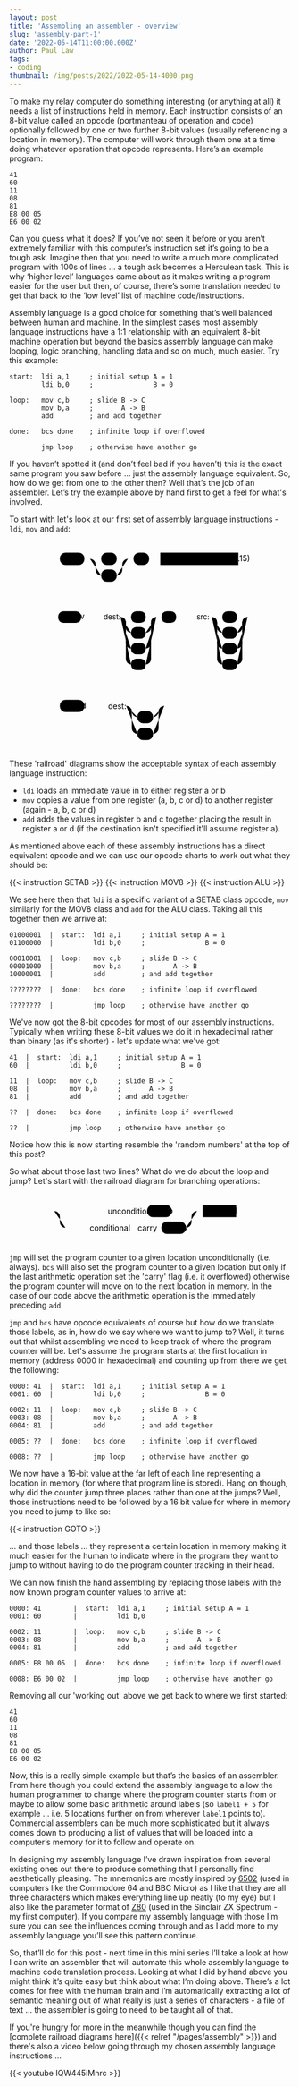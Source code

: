 ```yaml
---
layout: post
title: 'Assembling an assembler - overview'
slug: 'assembly-part-1'
date: '2022-05-14T11:00:00.000Z'
author: Paul Law
tags:
- coding
thumbnail: /img/posts/2022/2022-05-14-4000.png
---
```


To make my relay computer do something interesting (or anything at all) it needs a list of instructions held in 
memory. Each instruction consists of an 8-bit value called an opcode (portmanteau of operation and code) optionally
followed by one or two further 8-bit values (usually referencing a location in memory). The computer will work 
through them one at a time doing whatever operation that opcode represents. Here’s an example program:

```
41
60
11
08
81
E8 00 05
E6 00 02
```

Can you guess what it does? If you’ve not seen it before or you aren’t extremely familiar with this computer’s
instruction set it’s going to be a tough ask. Imagine then that you need to write a much more complicated program 
with 100s of lines ... a tough ask becomes a Herculean task. This is why ‘higher level’ languages came about as it makes
writing a program easier for the user but then, of course, there’s some translation needed to get that back to the 
‘low level’ list of machine code/instructions. 

Assembly language is a good choice for something that’s well balanced between human and machine. In the simplest cases
most assembly language instructions have a 1:1 relationship with an equivalent 8-bit machine operation but beyond the 
basics assembly language can make looping, logic branching, handling data and so on much, much easier. Try this example:

```
start:  ldi a,1     ; initial setup A = 1
        ldi b,0     ;               B = 0

loop:   mov c,b     ; slide B -> C
        mov b,a     ;       A -> B
        add         ; and add together

done:   bcs done    ; infinite loop if overflowed

        jmp loop    ; otherwise have another go
```

If you haven’t spotted it (and don’t feel bad if you haven’t) this is the exact same program you saw before ... just the 
assembly language equivalent. So, how do we get from one to the other then? Well that’s the job of an assembler. Let’s try the example above by hand first to get a feel for what's involved.

To start with let's look at our first set of assembly language instructions - `ldi`, `mov` and `add`:

<figure>
<svg class="railroad-diagram" width="420" height="92" viewBox="0 0 420 92">
<g transform="translate(.5 .5)">
<g>
<path d="M20 21v20m10 -20v20m-10 -10h20"></path>
</g>
<path d="M40 31h10"></path>
<g class="terminal ">
<path d="M50 31h0"></path>
<path d="M94 31h0"></path>
<rect x="50" y="20" width="44" height="22" rx="10" ry="10"></rect>
<text x="72" y="35">ldi</text>
</g>
<path d="M94 31h10"></path>
<g>
<path d="M104 31h0"></path>
<path d="M172 31h0"></path>
<path d="M104 31h20"></path>
<g class="terminal ">
<path d="M124 31h0"></path>
<path d="M152 31h0"></path>
<rect x="124" y="20" width="28" height="22" rx="10" ry="10"></rect>
<text x="138" y="35">a</text>
</g>
<path d="M152 31h20"></path>
<path d="M104 31a10 10 0 0 1 10 10v10a10 10 0 0 0 10 10"></path>
<g class="terminal ">
<path d="M124 61h0"></path>
<path d="M152 61h0"></path>
<rect x="124" y="50" width="28" height="22" rx="10" ry="10"></rect>
<text x="138" y="65">b</text>
</g>
<path d="M152 61a10 10 0 0 0 10 -10v-10a10 10 0 0 1 10 -10"></path>
</g>
<path d="M172 31h10"></path>
<g class="terminal ">
<path d="M182 31h0"></path>
<path d="M210 31h0"></path>
<rect x="182" y="20" width="28" height="22" rx="10" ry="10"></rect>
<text x="196" y="35">,</text>
</g>
<path d="M210 31h10"></path>
<path d="M220 31h10"></path>
<g class="non-terminal ">
<path d="M230 31h0"></path>
<path d="M370 31h0"></path>
<rect x="230" y="20" width="140" height="22"></rect>
<text x="300" y="35">value (-16..15)</text>
</g>
<path d="M370 31h10"></path>
<path d="M 380 31 h 20 m -10 -10 v 20 m 10 -20 v 20"></path>
</g>
</svg>
</figure>

<figure>
<svg class="railroad-diagram" width="451" height="152" viewBox="0 0 451 152">
<g transform="translate(.5 .5)">
<g>
<path d="M20 21v20m10 -20v20m-10 -10h20"></path>
</g>
<path d="M40 31h10"></path>
<g class="terminal ">
<path d="M50 31h0"></path>
<path d="M94 31h0"></path>
<rect x="50" y="20" width="44" height="22" rx="10" ry="10"></rect>
<text x="72" y="35">mov</text>
</g>
<path d="M94 31h10"></path>
<path d="M104 31h10"></path>
<g class="comment ">
<path d="M114 31h0"></path>
<path d="M159 31h0"></path>
<text x="136.5" y="36" class="comment">dest:</text>
</g>
<path d="M159 31h10"></path>
<g>
<path d="M169 31h0"></path>
<path d="M237 31h0"></path>
<path d="M169 31h20"></path>
<g class="terminal ">
<path d="M189 31h0"></path>
<path d="M217 31h0"></path>
<rect x="189" y="20" width="28" height="22" rx="10" ry="10"></rect>
<text x="203" y="35">a</text>
</g>
<path d="M217 31h20"></path>
<path d="M169 31a10 10 0 0 1 10 10v10a10 10 0 0 0 10 10"></path>
<g class="terminal ">
<path d="M189 61h0"></path>
<path d="M217 61h0"></path>
<rect x="189" y="50" width="28" height="22" rx="10" ry="10"></rect>
<text x="203" y="65">b</text>
</g>
<path d="M217 61a10 10 0 0 0 10 -10v-10a10 10 0 0 1 10 -10"></path>
<path d="M169 31a10 10 0 0 1 10 10v40a10 10 0 0 0 10 10"></path>
<g class="terminal ">
<path d="M189 91h0"></path>
<path d="M217 91h0"></path>
<rect x="189" y="80" width="28" height="22" rx="10" ry="10"></rect>
<text x="203" y="95">c</text>
</g>
<path d="M217 91a10 10 0 0 0 10 -10v-40a10 10 0 0 1 10 -10"></path>
<path d="M169 31a10 10 0 0 1 10 10v70a10 10 0 0 0 10 10"></path>
<g class="terminal ">
<path d="M189 121h0"></path>
<path d="M217 121h0"></path>
<rect x="189" y="110" width="28" height="22" rx="10" ry="10"></rect>
<text x="203" y="125">d</text>
</g>
<path d="M217 121a10 10 0 0 0 10 -10v-70a10 10 0 0 1 10 -10"></path>
</g>
<path d="M237 31h10"></path>
<g class="terminal ">
<path d="M247 31h0"></path>
<path d="M275 31h0"></path>
<rect x="247" y="20" width="28" height="22" rx="10" ry="10"></rect>
<text x="261" y="35">,</text>
</g>
<path d="M275 31h10"></path>
<path d="M285 31h10"></path>
<g class="comment ">
<path d="M295 31h0"></path>
<path d="M333 31h0"></path>
<text x="314" y="36" class="comment">src:</text>
</g>
<path d="M333 31h10"></path>
<g>
<path d="M343 31h0"></path>
<path d="M411 31h0"></path>
<path d="M343 31h20"></path>
<g class="terminal ">
<path d="M363 31h0"></path>
<path d="M391 31h0"></path>
<rect x="363" y="20" width="28" height="22" rx="10" ry="10"></rect>
<text x="377" y="35">a</text>
</g>
<path d="M391 31h20"></path>
<path d="M343 31a10 10 0 0 1 10 10v10a10 10 0 0 0 10 10"></path>
<g class="terminal ">
<path d="M363 61h0"></path>
<path d="M391 61h0"></path>
<rect x="363" y="50" width="28" height="22" rx="10" ry="10"></rect>
<text x="377" y="65">b</text>
</g>
<path d="M391 61a10 10 0 0 0 10 -10v-10a10 10 0 0 1 10 -10"></path>
<path d="M343 31a10 10 0 0 1 10 10v40a10 10 0 0 0 10 10"></path>
<g class="terminal ">
<path d="M363 91h0"></path>
<path d="M391 91h0"></path>
<rect x="363" y="80" width="28" height="22" rx="10" ry="10"></rect>
<text x="377" y="95">c</text>
</g>
<path d="M391 91a10 10 0 0 0 10 -10v-40a10 10 0 0 1 10 -10"></path>
<path d="M343 31a10 10 0 0 1 10 10v70a10 10 0 0 0 10 10"></path>
<g class="terminal ">
<path d="M363 121h0"></path>
<path d="M391 121h0"></path>
<rect x="363" y="110" width="28" height="22" rx="10" ry="10"></rect>
<text x="377" y="125">d</text>
</g>
<path d="M391 121a10 10 0 0 0 10 -10v-70a10 10 0 0 1 10 -10"></path>
</g>
<path d="M 411 31 h 20 m -10 -10 v 20 m 10 -20 v 20"></path>
</g>
</svg>
</figure>

<figure>
<svg class="railroad-diagram" width="277" height="112" viewBox="0 0 277 112">
<g transform="translate(.5 .5)">
<g>
<path d="M20 21v20m10 -20v20m-10 -10h20"></path>
</g>
<path d="M40 31h10"></path>
<g class="terminal ">
<path d="M50 31h0"></path>
<path d="M94 31h0"></path>
<rect x="50" y="20" width="44" height="22" rx="10" ry="10"></rect>
<text x="72" y="35">add</text>
</g>
<path d="M94 31h10"></path>
<path d="M104 31h10"></path>
<g class="comment ">
<path d="M114 31h0"></path>
<path d="M159 31h0"></path>
<text x="136.5" y="36" class="comment">dest:</text>
</g>
<path d="M159 31h10"></path>
<g>
<path d="M169 31h0"></path>
<path d="M237 31h0"></path>
<path d="M169 31h20"></path>
<g>
<path d="M189 31h28"></path>
</g>
<path d="M217 31h20"></path>
<path d="M169 31a10 10 0 0 1 10 10v0a10 10 0 0 0 10 10"></path>
<g class="terminal ">
<path d="M189 51h0"></path>
<path d="M217 51h0"></path>
<rect x="189" y="40" width="28" height="22" rx="10" ry="10"></rect>
<text x="203" y="55">a</text>
</g>
<path d="M217 51a10 10 0 0 0 10 -10v0a10 10 0 0 1 10 -10"></path>
<path d="M169 31a10 10 0 0 1 10 10v30a10 10 0 0 0 10 10"></path>
<g class="terminal ">
<path d="M189 81h0"></path>
<path d="M217 81h0"></path>
<rect x="189" y="70" width="28" height="22" rx="10" ry="10"></rect>
<text x="203" y="85">d</text>
</g>
<path d="M217 81a10 10 0 0 0 10 -10v-30a10 10 0 0 1 10 -10"></path>
</g>
<path d="M 237 31 h 20 m -10 -10 v 20 m 10 -20 v 20"></path>
</g>
</svg>
</figure>

These 'railroad' diagrams show the acceptable syntax of each assembly language instruction:
 
* `ldi` loads an immediate value in to either register a or b
* `mov` copies a value from one register (a, b, c or d) to another register (again - a, b, c or d)
* `add` adds the values in register b and c together placing the result in register a or d (if the destination 
  isn't specified it'll assume register a).

As mentioned above each of these assembly instructions has a direct equivalent opcode and we can use our opcode charts 
to work out what they should be:

{{< instruction SETAB >}}
{{< instruction MOV8 >}}
{{< instruction ALU >}}

We see here then that `ldi` is a specific variant of a SETAB class opcode, `mov` similarly for the MOV8 class and
`add` for the ALU class. Taking all this together then we arrive at:

```
01000001  |  start:  ldi a,1     ; initial setup A = 1
01100000  |          ldi b,0     ;               B = 0

00010001  |  loop:   mov c,b     ; slide B -> C
00001000  |          mov b,a     ;       A -> B
10000001  |          add         ; and add together

????????  |  done:   bcs done    ; infinite loop if overflowed

????????  |          jmp loop    ; otherwise have another go
```

We've now got the 8-bit opcodes for most of our assembly instructions. Typically when writing these 8-bit values we do
it in hexadecimal rather than binary (as it's shorter) - let's update what we've got:

```
41  |  start:  ldi a,1     ; initial setup A = 1
60  |          ldi b,0     ;               B = 0

11  |  loop:   mov c,b     ; slide B -> C
08  |          mov b,a     ;       A -> B
81  |          add         ; and add together

??  |  done:   bcs done    ; infinite loop if overflowed

??  |          jmp loop    ; otherwise have another go
```

Notice how this is now starting resemble the 'random numbers' at the top of this post?

So what about those last two lines? What do we do about the loop and jump? Let's start with the railroad diagram
for branching operations:

<figure>
<svg class="railroad-diagram" width="416" height="92" viewBox="0 0 416 92">
<g transform="translate(.5 .5)">
<g>
<path d="M20 21v20m10 -20v20m-10 -10h20"></path>
</g>
<g>
<path d="M40 31h0"></path>
<path d="M296 31h0"></path>
<path d="M40 31h20"></path>
<g>
<path d="M60 31h25.5"></path>
<path d="M250.5 31h25.5"></path>
<g class="comment ">
<path d="M85.5 31h0"></path>
<path d="M186.5 31h0"></path>
<text x="136" y="36" class="comment">unconditional</text>
</g>
<path d="M186.5 31h10"></path>
<path d="M196.5 31h10"></path>
<g class="terminal ">
<path d="M206.5 31h0"></path>
<path d="M250.5 31h0"></path>
<rect x="206.5" y="20" width="44" height="22" rx="10" ry="10"></rect>
<text x="228.5" y="35">jmp</text>
</g>
</g>
<path d="M276 31h20"></path>
<path d="M40 31a10 10 0 0 1 10 10v10a10 10 0 0 0 10 10"></path>
<g>
<path d="M60 61h0"></path>
<path d="M276 61h0"></path>
<g class="comment ">
<path d="M60 61h0"></path>
<path d="M147 61h0"></path>
<text x="103.5" y="66" class="comment">conditional</text>
</g>
<path d="M147 61h10"></path>
<path d="M157 61h10"></path>
<g class="comment ">
<path d="M167 61h0"></path>
<path d="M212 61h0"></path>
<text x="189.5" y="66" class="comment">carry</text>
</g>
<path d="M212 61h10"></path>
<path d="M222 61h10"></path>
<g class="terminal ">
<path d="M232 61h0"></path>
<path d="M276 61h0"></path>
<rect x="232" y="50" width="44" height="22" rx="10" ry="10"></rect>
<text x="254" y="65">bcs</text>
</g>
</g>
<path d="M276 61a10 10 0 0 0 10 -10v-10a10 10 0 0 1 10 -10"></path>
</g>
<path d="M296 31h10"></path>
<g class="non-terminal ">
<path d="M306 31h0"></path>
<path d="M366 31h0"></path>
<rect x="306" y="20" width="60" height="22"></rect>
<text x="336" y="35">label</text>
</g>
<path d="M366 31h10"></path>
<path d="M 376 31 h 20 m -10 -10 v 20 m 10 -20 v 20"></path>
</g>
</svg>
</figure>

`jmp` will set the program counter to a given location unconditionally (i.e. always). `bcs` will also set the program
counter to a given location but only if the last arithmetic operation set the 'carry' flag (i.e. it overflowed)
otherwise the program counter will move on to the next location in memory. In the case of our code above the
arithmetic operation is the immediately preceding `add`.

`jmp` and `bcs` have opcode equivalents of course but how do we translate those labels, as in, how do we say where we
want to jump to? Well, it turns out that whilst assembling we need to keep track of where the program counter will be. 
Let's assume the program starts at the first location in memory (address 0000 in hexadecimal) and counting up from there
we get the following:

```
0000: 41  |  start:  ldi a,1     ; initial setup A = 1
0001: 60  |          ldi b,0     ;               B = 0

0002: 11  |  loop:   mov c,b     ; slide B -> C
0003: 08  |          mov b,a     ;       A -> B
0004: 81  |          add         ; and add together

0005: ??  |  done:   bcs done    ; infinite loop if overflowed

0008: ??  |          jmp loop    ; otherwise have another go
```

We now have a 16-bit value at the far left of each line representing a location in memory (for where that program line is 
stored). Hang on though, why did the counter jump three places rather than one at the jumps? Well, those instructions need to be followed by a 16 bit value for where in memory you need to jump to like so:

{{< instruction GOTO >}}

… and those labels … they represent a certain location in memory making it much easier for the human to indicate where 
in the program they want to jump to without having to do the program counter tracking in their head. 

We can now finish the hand assembling by replacing those labels with the now known program counter values to arrive at:

```
0000: 41        |  start:  ldi a,1     ; initial setup A = 1
0001: 60        |          ldi b,0 

0002: 11        |  loop:   mov c,b     ; slide B -> C
0003: 08        |          mov b,a     ;       A -> B
0004: 81        |          add         ; and add together

0005: E8 00 05  |  done:   bcs done    ; infinite loop if overflowed

0008: E6 00 02  |          jmp loop    ; otherwise have another go
```

Removing all our 'working out' above we get back to where we first started:

```
41
60
11
08
81
E8 00 05
E6 00 02
```

Now, this is a really simple example but that’s the basics of an assembler. From here though you could extend the 
assembly language to allow the human programmer to change where the program counter starts from or maybe to allow some 
basic arithmetic around labels (so `label1 + 5` for example ... i.e. 5 locations further on from wherever `label1` points
to). Commercial assemblers can be much more sophisticated but it always comes down to producing a list of values that 
will be loaded into a computer’s memory for it to follow and operate on. 

In designing my assembly language I’ve drawn inspiration from several existing ones out there to produce something that 
I personally find aesthetically pleasing. The mnemonics are mostly inspired by 
[6502](https://en.wikipedia.org/wiki/MOS_Technology_6502) (used in computers like the Commodore 64 and BBC Micro) as I
like that they are all three characters which makes everything line up neatly (to my eye) but I also like the parameter format of [Z80](https://en.wikipedia.org/wiki/Zilog_Z80) (used in the Sinclair ZX Spectrum - my first computer). If you compare my assembly language with those I’m sure you can see the influences coming through and as I add more to my assembly language you’ll see this pattern continue. 

So, that’ll do for this post - next time in this mini series I’ll take a look at how I can write an assembler that will
automate this whole assembly language to machine code translation process. Looking at what I did by hand above you might
think it’s quite easy but think about what I’m doing above. There’s a lot comes for free with the human brain and I’m 
automatically extracting a lot of semantic meaning out of what really is just a series of characters - a file of text ... 
the assembler is going to need to be taught all of that. 

If you're hungry for more in the meanwhile though you can find the 
[complete railroad diagrams here]({{< relref "/pages/assembly" >}}) and there's also a video below going through my
chosen assembly language instructions ...

{{< youtube IQW445iMnrc >}}
